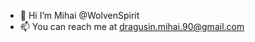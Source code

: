 - 👋 Hi I’m Mihai @WolvenSpirit
- 📫 You can reach me at dragusin.mihai.90@gmail.com

<!---
WolvenSpirit/WolvenSpirit is a ✨ special ✨ repository because its `README.md` (this file) appears on your GitHub profile.
You can click the Preview link to take a look at your changes.
--->
